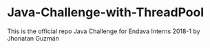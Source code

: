 # Java-Challenge-with-ThreadPool
This is the official repo Java Challenge for Endava Interns 2018-1 by Jhonatan Guzmán
